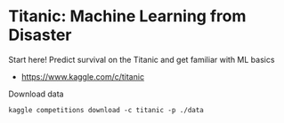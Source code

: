Titanic: Machine Learning from Disaster
===========================================

Start here! Predict survival on the Titanic and get familiar with ML basics

- https://www.kaggle.com/c/titanic

Download data

```
kaggle competitions download -c titanic -p ./data
```
